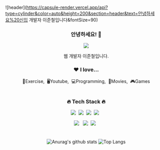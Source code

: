 ![header](https://capsule-render.vercel.app/api?type=cylinder&color=auto&height=200&section=header&text=안녕하세요%20신입 개발자 이준철입니다&fontSize=90)
<div align="center">
<h3> 안녕하세요! 👋</h3>

<p>
  <a href="https://jcleee.modoo.at/" target="_blank"><img src="https://img.shields.io/badge/PORTFOLIO-13AFF0?style=flat&logo=4chan&logoColor=white"/></a>
<!--   <img src="https://img.shields.io/badge/{내용}-{배경 색깔}?style={스타일}&logo={로고이름}&logoColor={로고 색깔}"/> -->
  
</p>
<p>웹 개발자 이준철입니다.</p>


 
<h3>❤️ I love...</h3>
<p>💪Exercise,&nbsp;&nbsp;🖥Youtube,&nbsp;&nbsp;💻Programming,&nbsp;&nbsp;🎥Movies,&nbsp;&nbsp;🎮Games</p>
  
#
<h3>🔥 Tech Stack 🔥</h3>
<p><img src="https://img.shields.io/badge/HTML5-E34F26?style=flat&logo=html5&logoColor=white"/>&nbsp;&nbsp;<img src="https://img.shields.io/badge/CSS3-1572B6?style=flat&logo=css3&logoColor=white"/>&nbsp;&nbsp;<img src="https://img.shields.io/badge/JavaScript-gray?style=flat&logo=JavaScript&logoColor=F7DF1E"/>&nbsp;&nbsp;<img src="https://img.shields.io/badge/React-white?style=flat&logo=React&logoColor=61DAFB"/>&nbsp;&nbsp;

<p><img src="https://img.shields.io/badge/MySQL-f1d8d9?style=flat&logo=MySQL&logoColor=4479A1"/>&nbsp;&nbsp;
<img src="https://img.shields.io/badge/Notion-b4f5bd?style=flat&logo=Notion&logoColor=black"/>&nbsp;&nbsp;<img src="https://img.shields.io/badge/GitHub-gray?style=flat&logo=GitHub&logoColor=black"/>&nbsp;&nbsp;
  
#
![Anurag's github stats](https://github-readme-stats.vercel.app/api?username=6810779s&show_icons=true&theme=tokyonight)
![Top Langs](https://github-readme-stats.vercel.app/api/top-langs/?username=6810779s&layout=compact&theme=tokyonight)

</div>
